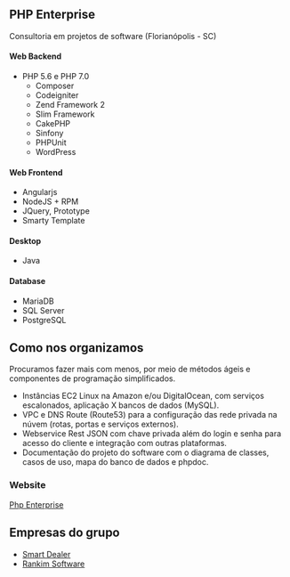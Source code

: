 PHP Enterprise 
-----
Consultoria em projetos de software (Florianópolis - SC)

#### Web Backend
- PHP 5.6 e PHP 7.0
  - Composer
  - Codeigniter
  - Zend Framework 2
  - Slim Framework
  - CakePHP
  - Sinfony
  - PHPUnit
  - WordPress

#### Web Frontend
- Angularjs
- NodeJS + RPM
- JQuery, Prototype
- Smarty Template

#### Desktop
- Java
  
#### Database
- MariaDB
- SQL Server
- PostgreSQL
  
Como nos organizamos
----------------

Procuramos fazer mais com menos, por meio de métodos ágeis e componentes de programação simplificados.

* Instâncias EC2 Linux na Amazon e/ou DigitalOcean, com serviços escalonados, aplicação X bancos de dados (MySQL).
* VPC e DNS Route (Route53) para a configuração das rede privada na núvem (rotas, portas e serviços externos).
* Webservice Rest JSON com chave privada além do login e senha para acesso do cliente e integração com outras plataformas.
* Documentação do projeto do software com o diagrama de classes, casos de uso, mapa do banco de dados e phpdoc.

### Website

[Php Enterprise](http://phpenterprise.com)

Empresas do grupo
----------------

* [Smart Dealer](http://smartdealership.com.br) 
* [Rankim Software](http://rankim.com.br)

